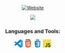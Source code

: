 <div align="center">
   
[![Website](https://img.shields.io/website?label=venydev&style=for-the-badge&url=https%3A%2F%2Fcodestackr.com)](https://discord.gg/TGjGUchWsk)
   

<a href="https://discord.com/users/924327080320200765" target="_blank">
   <img src="https://lanyard-profile-readme.vercel.app/api/924327080320200765?theme=black&bg=1E2D35&animated=true&hideDiscrim=false&borderRadius=20px">
</a>

### Languages and Tools:

<img align="center" alt="Visual Studio Code" width="26px" src="https://raw.githubusercontent.com/github/explore/80688e429a7d4ef2fca1e82350fe8e3517d3494d/topics/visual-studio-code/visual-studio-code.png" />
<img align="center" alt="HTML5" width="26px" src="https://raw.githubusercontent.com/github/explore/80688e429a7d4ef2fca1e82350fe8e3517d3494d/topics/html/html.png" />
<img align="center" alt="CSS3" width="26px" src="https://raw.githubusercontent.com/github/explore/80688e429a7d4ef2fca1e82350fe8e3517d3494d/topics/css/css.png" /> 
<img align="center" alt="JavaScript" width="26px" src="https://raw.githubusercontent.com/github/explore/80688e429a7d4ef2fca1e82350fe8e3517d3494d/topics/javascript/javascript.png"/>
</div>
